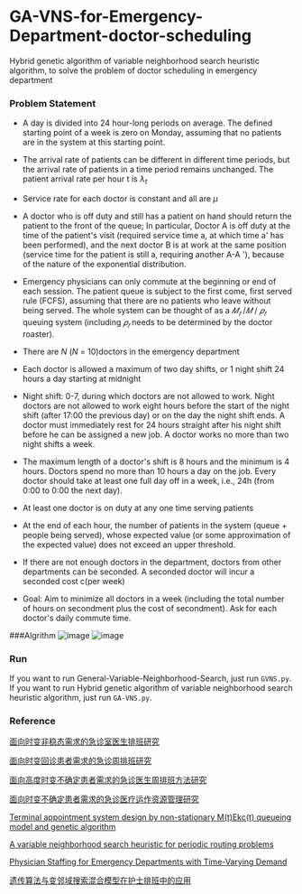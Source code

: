 # GA-VNS-for-Emergency-Department-doctor-scheduling
Hybrid genetic algorithm of variable neighborhood search heuristic algorithm, to solve the problem of doctor scheduling in emergency department

### Problem Statement


- A day is divided into 24 hour-long periods on average. The defined starting point of a week is zero on Monday, assuming that no patients are in the system at this starting point.

- The arrival rate of patients can be different in different time periods, but the arrival rate of patients in a time period remains unchanged. The patient arrival rate per hour t is $\lambda_t$

- Service rate for each doctor is constant and all are $\mu$

- A doctor who is off duty and still has a patient on hand should return the patient to the front of the queue; In particular, Doctor A is off duty at the time of the patient's visit (required service time a, at which time a' has been performed), and the next doctor B is at work at the same position (service time for the patient is still a, requiring another A-A '), because of the nature of the exponential distribution.

- Emergency physicians can only commute at the beginning or end of each session. The patient queue is subject to the first come, first served rule (FCFS), assuming that there are no patients who leave without being served. The whole system can be thought of as a $𝑀_𝑡$ /$𝑀$ / $𝑝_𝑡$ queuing system (including $𝑝_𝑡$ needs to be determined by the doctor roaster).

- There are $N$ ($N$ = 10)doctors in the emergency department

- Each doctor is allowed a maximum of two day shifts, or 1 night shift 24 hours a day starting at midnight

- Night shift: 0-7, during which doctors are not allowed to work. Night doctors are not allowed to work eight hours before the start of the night shift (after 17:00 the previous day) or on the day the night shift ends. A doctor must immediately rest for 24 hours straight after his night shift before he can be assigned a new job. A doctor works no more than two night shifts a week.

- The maximum length of a doctor's shift is 8 hours and the minimum is 4 hours. Doctors spend no more than 10 hours a day on the job. Every doctor should take at least one full day off in a week, i.e., 24h (from 0:00 to 0:00 the next day).

- At least one doctor is on duty at any one time serving patients

- At the end of each hour, the number of patients in the system (queue + people being served), whose expected value (or some approximation of the expected value) does not exceed an upper threshold.

- If there are not enough doctors in the department, doctors from other departments can be seconded. A seconded doctor will incur a seconded cost c(per week)

- Goal: Aim to minimize all doctors in a week (including the total number of hours on secondment plus the cost of secondment). Ask for each doctor's daily commute time.

###Algrithm
![image](https://user-images.githubusercontent.com/75166126/203094367-89065b47-4862-4ba3-8f1d-55a28229f99b.png)
![image](https://user-images.githubusercontent.com/75166126/203094432-47308435-4917-477c-b213-58187a50abdc.png)


### Run
If you want to run General-Variable-Neighborhood-Search, just run `GVNS.py`.
If you want to run Hybrid genetic algorithm of variable neighborhood search heuristic algorithm, just run `GA-VNS.py`.


### Reference

[面向时变非稳态需求的急诊室医生排班研究](https://kns.cnki.net/kcms/detail/detail.aspx?dbcode=CMFD&dbname=CMFD201902&filename=1019654958.nh&uniplatform=NZKPT&v=DSlrDCTmUfzIz7pmyhH6xj0k9QmdCTdK2EXmoQM1WIwkK5Ij3KJTPypOeE3io9U1)

[面向时变回诊患者需求的急诊周排班研究](https://qikan.chaoxing.com/detail_38502727e7500f26558dc607da1268812058ce404f0f743c1921b0a3ea255101fc1cf1fbb4666ae6cc3e0043d77d9129660df4a740caeb831655bd7de1a1a83db967f8aa9263830c1b455defb68836d9)

[面向高度时变不确定患者需求的急诊医生周排班方法研究](https://kns.cnki.net/KXReader/Detail?invoice=vV2f2OU2fubYmzY1dzeh1gqr96XwVRKCtqX82ze0kNerMUhz5O1mms454CIEGK4UBqgRSBCBP1KO%2FBMUnvDYRn0SjWbkIpE5vMCj6R0%2FiAu5sW1ydUQL3cCbGKlZm4oqO%2BUvFURk2nkpzQt6wWCRZStWwYfcBDdK5uGnyLF8Q20%3D&DBCODE=CJFD&FileName=GYGC202003021&TABLEName=cjfdlast2020&nonce=95E3E6F47970486498D7321D29414898&uid=&TIMESTAMP=1665112938057)

[面向时变不确定患者需求的急诊医疗运作资源管理研究](https://kreader.cnki.net/Kreader/CatalogViewPage.aspx?dbCode=cdmd&filename=1021674158.nh&tablename=CMFD202201&compose=&first=1&uid=WEEvREcwSlJHSldSdmVqelcxY2NSU0h4akd4WU11bXFSTTZTVDl0T2lzRT0=$9A4hF_YAuvQ5obgVAqNKPCYcEjKensW4ggI8Fm4gTkoUKaID8j8gFw!!)

[Terminal appointment system design by non-stationary M(t)Ekc(t) queueing model and genetic algorithm](https://www.sciencedirect.com/science/article/pii/S0925527313003824)

[A variable neighborhood search heuristic for periodic routing problems](https://www.sciencedirect.com/science/article/pii/S0377221707011034)

[Physician Staffing for Emergency Departments with Time-Varying Demand](https://pubsonline.informs.org/doi/10.1287/ijoc.2017.0799)

[遗传算法与变邻域搜索混合模型在护士排班中的应用](https://www.cnki.com.cn/Article/CJFDTotal-BJSC201506012.htm)

